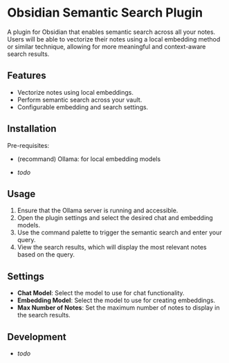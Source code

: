 # Obsidian Semantic Search Plugin

A plugin for Obsidian that enables semantic search across all your notes.  
Users will be able to vectorize their notes using a local embedding method or similar technique, allowing for more meaningful and context-aware search results.

## Features

- Vectorize notes using local embeddings.
- Perform semantic search across your vault.
- Configurable embedding and search settings.

## Installation

Pre-requisites:

- (recommand) Ollama: for local embedding models

- *todo*

## Usage

1. Ensure that the Ollama server is running and accessible.
2. Open the plugin settings and select the desired chat and embedding models.
3. Use the command palette to trigger the semantic search and enter your query.
4. View the search results, which will display the most relevant notes based on the query.

## Settings

- **Chat Model**: Select the model to use for chat functionality.
- **Embedding Model**: Select the model to use for creating embeddings.
- **Max Number of Notes**: Set the maximum number of notes to display in the search results.

## Development

- *todo*
